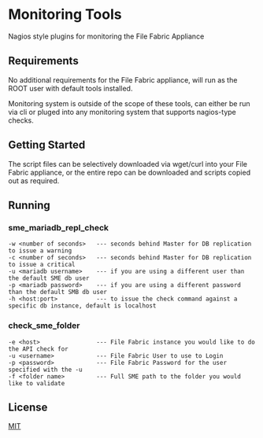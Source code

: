 # Monitoring Tools

Nagios style plugins for monitoring the File Fabric Appliance

## Requirements

No additional requirements for the File Fabric appliance, will run as the ROOT user with default tools installed. 

Monitoring system is outside of the scope of these tools, can either be run via cli or pluged into any monitoring system that supports nagios-type checks. 

## Getting Started

The script files can be selectively downloaded via wget/curl into your File Fabric appliance, or the entire repo can be downloaded and scripts copied out as required. 

## Running

### sme_mariadb_repl_check
    -w <number of seconds>   --- seconds behind Master for DB replication to issue a warning
    -c <number of seconds>   --- seconds behind Master for DB replication to issue a critical 
    -u <mariadb username>    --- if you are using a different user than the default SME db user
    -p <mariadb password>    --- if you are using a different password than the default SMB db user
    -h <host:port>           --- to issue the check command against a specific db instance, default is localhost

### check_sme_folder
    -e <host>                --- File Fabric instance you would like to do the API check for
    -u <username>            --- File Fabric User to use to Login 
    -p <password>            --- File Fabric Password for the user specified with the -u
    -f <folder name>         --- Full SME path to the folder you would like to validate

## License

[MIT](http://opensource.org/licenses/mit-license.php)

